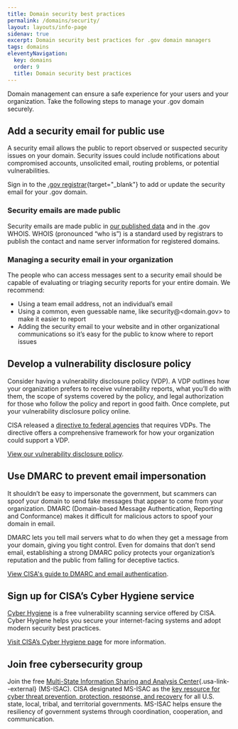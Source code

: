 ```yaml
---
title: Domain security best practices
permalink: /domains/security/
layout: layouts/info-page
sidenav: true
excerpt: Domain security best practices for .gov domain managers
tags: domains
eleventyNavigation:
  key: domains
  order: 9
  title: Domain security best practices
---
```


Domain management can ensure a safe experience for your users and your organization. Take the following steps to manage your .gov domain securely.

## Add a security email for public use

A security email allows the public to report observed or suspected security issues on your domain. Security issues could include notifications about compromised accounts, unsolicited email, routing problems, or potential vulnerabilities.

Sign in to the [.gov registrar](https://manage.get.gov/){target="_blank"}  to add or update the security email for your .gov domain. 

### Security emails are made public
Security emails are made public in [our published data](../../about/data/)
and in the .gov WHOIS. WHOIS (pronounced “who is”) is a standard used by registrars to publish the contact and name server information for registered domains.  

### Managing a security email in your organization
The people who can access messages sent to a security email should be capable of evaluating or triaging security reports for your entire domain. We recommend: 

- Using a team email address, not an individual’s email
- Using a common, even guessable name, like security@<domain.gov> to make it easier to report
- Adding the security email to your website and in other organizational communications so it’s easy for the public to know where to report issues


## Develop a vulnerability disclosure policy

Consider having a vulnerability disclosure policy (VDP). A VDP outlines how your organization prefers to receive vulnerability reports, what you’ll do with them, the scope of systems covered by the policy, and legal authorization for those who follow the policy and report in good faith. Once complete, put your vulnerability disclosure policy online.

CISA released a [directive to federal agencies](https://www.cisa.gov/news-events/directives/bod-20-01-develop-and-publish-vulnerability-disclosure-policy) that requires VDPs. The directive offers a comprehensive framework for how your organization could support a VDP.

[View our vulnerability disclosure policy](../../vulnerability-disclosure-policy/).

## Use DMARC to prevent email impersonation

It shouldn’t be easy to impersonate the government, but scammers can spoof your domain to send fake messages that appear to come from your organization. DMARC (Domain-based Message Authentication, Reporting and Conformance) makes it difficult for malicious actors to spoof your domain in email. 

DMARC lets you tell mail servers what to do when they get a message from your domain, giving you tight control. Even for domains that don’t send email, establishing a strong DMARC policy protects your organization’s reputation and the public from falling for deceptive tactics.

[View CISA's guide to DMARC and email authentication](https://www.cisa.gov/news-events/directives/bod-18-01-enhance-email-and-web-security#what-is-email-authentication).

## Sign up for CISA’s Cyber Hygiene service

[Cyber Hygiene](https://www.cisa.gov/cyber-hygiene-services) is a free vulnerability scanning service offered by CISA. Cyber Hygiene helps you secure your internet-facing systems and adopt modern security best practices. 

[Visit CISA’s Cyber Hygiene page](https://www.cisa.gov/cyber-hygiene-services) for more information. 

## Join free cybersecurity group

Join the free [Multi-State Information Sharing and Analysis Center](https://learn.cisecurity.org/ms-isac-registration){.usa-link--external} (MS-ISAC). CISA designated MS-ISAC as the [key resource for cyber threat prevention, protection, response, and recovery](https://www.cisa.gov/information-sharing-and-awareness) for all U.S. state, local, tribal, and territorial governments. MS-ISAC helps ensure the resiliency of government systems through coordination, cooperation, and communication.
 

